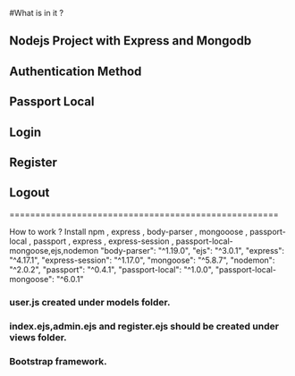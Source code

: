 #What is in it ?
## Nodejs Project with Express and Mongodb
## Authentication Method
## Passport Local
## Login
## Register
## Logout
====================================================

How to work ?
Install npm , express , body-parser , mongooose , passport-local , passport , express , express-session , passport-local-mongoose,ejs,nodemon
 "body-parser": "^1.19.0",
    "ejs": "^3.0.1",
    "express": "^4.17.1",
    "express-session": "^1.17.0",
    "mongoose": "^5.8.7",
    "nodemon": "^2.0.2",
    "passport": "^0.4.1",
    "passport-local": "^1.0.0",
    "passport-local-mongoose": "^6.0.1"
    
### user.js created under models folder.
### index.ejs,admin.ejs and register.ejs should be created under views folder.
### Bootstrap framework.
